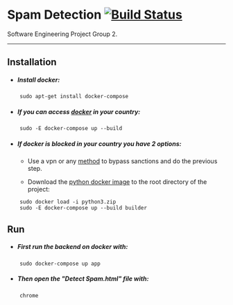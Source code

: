 # Spam Detection [![Build Status](https://travis-ci.com/phessabi/AIDS98.svg?branch=master)](https://travis-ci.com/phessabi/AIDS98)

Software Engineering Project Group 2.

---
## Installation
+ ##### Install docker:
```
    sudo apt-get install docker-compose
```

+ ##### If you can access [docker](https://hub.docker.com/) in your country:
```
    sudo -E docker-compose up --build
```

+ ##### If docker is blocked in your country you have 2 options:
    + Use a vpn or any [method](https://shecan.ir) to bypass sanctions and do the previous step.

    + Download the [python docker image](https://www.dropbox.com/s/tqp8i7r77jloywe/python3.zip?dl=0) to the root directory of the project:
```
    sudo docker load -i python3.zip
    sudo -E docker-compose up --build builder
```

## Run
+ ##### First run the backend on docker with:
```
    sudo docker-compose up app
```

+ ##### Then open the "Detect Spam.html" file with:
```
    chrome
```